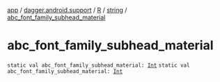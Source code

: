 [app](../../../index.md) / [dagger.android.support](../../index.md) / [R](../index.md) / [string](index.md) / [abc_font_family_subhead_material](./abc_font_family_subhead_material.md)

# abc_font_family_subhead_material

`static val abc_font_family_subhead_material: `[`Int`](https://kotlinlang.org/api/latest/jvm/stdlib/kotlin/-int/index.html)
`static val abc_font_family_subhead_material: `[`Int`](https://kotlinlang.org/api/latest/jvm/stdlib/kotlin/-int/index.html)